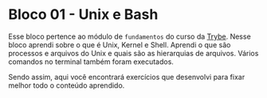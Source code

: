 # Bloco 01 - Unix e Bash

Esse bloco pertence ao módulo de `fundamentos` do curso da [Trybe](https://www.betrybe.com/). Nesse bloco aprendi sobre o que é Unix, Kernel e Shell.
Aprendi o que são processos e arquivos do Unix e quais são as hierarquias de arquivos.
Vários comandos no terminal também foram executados.

Sendo assim, aqui você encontrará exercícios que desenvolvi para fixar melhor todo o conteúdo aprendido.